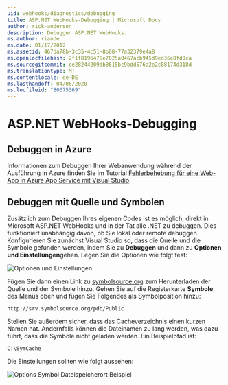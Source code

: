 ```yaml
---
uid: webhooks/diagnostics/debugging
title: ASP.NET WebHooks-Debugging | Microsoft Docs
author: rick-anderson
description: Debuggen ASP.NET WebHooks.
ms.author: riande
ms.date: 01/17/2012
ms.assetid: 467da78b-3c35-4c51-8b08-77a32379e4a8
ms.openlocfilehash: 2f1f8196478e7025a0467acb945d9ed36c8fd0ca
ms.sourcegitcommit: ce28244209db8615bc9bdd576a2e2c88174d318d
ms.translationtype: MT
ms.contentlocale: de-DE
ms.lasthandoff: 04/06/2020
ms.locfileid: "80675369"
---
```

# <a name="aspnet-webhooks-debugging"></a>ASP.NET WebHooks-Debugging

## <a name="debugging-in-azure"></a>Debuggen in Azure

Informationen zum Debuggen Ihrer Webanwendung während der Ausführung in Azure finden Sie im Tutorial [Fehlerbehebung für eine Web-App in Azure App Service mit Visual Studio](https://azure.microsoft.com/documentation/articles/web-sites-dotnet-troubleshoot-visual-studio/#webserverlogs).

## <a name="debugging-with-source-and-symbols"></a>Debuggen mit Quelle und Symbolen

Zusätzlich zum Debuggen Ihres eigenen Codes ist es möglich, direkt in Microsoft ASP.NET WebHooks und in der Tat alle .NET zu debuggen. Dies funktioniert unabhängig davon, ob Sie lokal oder remote debuggen. Konfigurieren Sie zunächst Visual Studio so, dass die Quelle und die Symbole gefunden werden, indem Sie zu **Debuggen** und dann zu **Optionen und Einstellungen**gehen. Legen Sie die Optionen wie folgt fest:

![Optionen und Einstellungen](_static/SourceSymbols.png)

Fügen Sie dann einen Link zu [symbolsource.org](http://symbolsource.org) zum Herunterladen der Quelle und der Symbole hinzu. Gehen Sie auf die Registerkarte **Symbole** des Menüs oben und fügen Sie Folgendes als Symbolposition hinzu:

```
http://srv.symbolsource.org/pdb/Public
```

Stellen Sie außerdem sicher, dass das Cacheverzeichnis einen kurzen Namen hat. Andernfalls können die Dateinamen zu lang werden, was dazu führt, dass die Symbole nicht geladen werden. Ein Beispielpfad ist:

```
C:\SymCache
```

Die Einstellungen sollten wie folgt aussehen:

![Options Symbol Dateispeicherort Beispiel](_static/SymSource.png)
